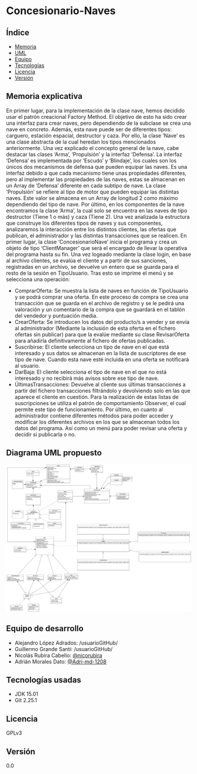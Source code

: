 # Concesionario-Naves

## Índice

* [Memoria](#memoria-explicativa)
* [UML](#diagrama-UML-propuesto)
* [Equipo](#equipo-de-desarrollo)
* [Tecnologías](tecnologías-usadas)
* [Licencia](#licencia)
* [Versión](#versión)

## Memoria explicativa

En primer lugar, para la implementación de la clase nave, hemos decidido usar el
patrón creacional Factory Method. El objetivo de esto ha sido crear una interfaz para
crear naves, pero dependiendo de la subclase se crea una nave en concreto.
Además, esta nave puede ser de diferentes tipos: carguero, estación espacial,
destructor y caza. Por ello, la clase ‘Nave’ es una clase abstracta de la cual heredan los
tipos mencionados anteriormente.
Una vez explicado el concepto general de la nave, cabe destacar las clases ‘Arma’,
‘Propulsión’ y la interfaz ‘Defensa’.
La interfaz ‘Defensa’ es implementada por ‘Escudo’ y ‘Blindaje’, los cuales son los
únicos dos mecanismos de defensa que pueden equipar las naves. Es una interfaz
debido a que cada mecanismo tiene unas propiedades diferentes, pero al implementar
las propiedades de las naves, estas se almacenan en un Array de ‘Defensa’ diferente en
cada subtipo de nave.
La clase ‘Propulsión’ se refiere al tipo de motor que pueden equipar las distintas naves.
Este valor se almacena en un Array de longitud 2 como máximo dependiendo del tipo
de nave.
Por último, en los componentes de la nave encontramos la clase ‘Arma’, la cual solo se
encuentra en las naves de tipo destructor (Tiene 1 o más) y caza (Tiene 2).
Una vez analizada la estructura que construye los diferentes tipos de naves y sus
componentes, analizaremos la interacción entre los distintos clientes, las ofertas que
publican, el administrador y las distintas transacciones que se realicen.
En primer lugar, la clase ‘ConcesionarioNave’ inicia el programa y crea un objeto de
tipo ‘ClientManager’ que será el encargado de llevar la operativa del programa hasta
su fin.
Una vez logeado mediante la clase login, en base al archivo clientes, se evalúa el
cliente y a partir de sus sanciones, registradas en un archivo, se devuelve un entero
que se guarda para el resto de la sesión en TipoUsuario.
Tras esto se imprime el menú y se selecciona una operación:
- ComprarOferta: Se muestra la lista de naves en función de TipoUsuario y se
podrá comprar una oferta. En este proceso de compra se crea una transacción
que se guarda en el archivo de registro y se le pedirá una valoración y un
comentario de la compra que se guardará en el tablón del vendedor y
puntuación media.
- CrearOferta: Se introducen los datos del producto/s a vender y se envía al
administrador (Mediante la inclusión de esta oferta en el fichero ofertas sin
publicar) para que la evalúe mediante su clase RevisarOferta para añadirla
definitivamente al fichero de ofertas publicadas.
- Suscribirse: El cliente selecciona un tipo de nave en el que está interesado y sus
datos se almacenan en la lista de suscriptores de ese tipo de nave. Cuando esta
nave esté incluida en una oferta se notificará al usuario.
- DarBaja: El cliente selecciona el tipo de nave en el que no está interesado y no
recibirá más avisos sobre ese tipo de nave.
- ÚltimasTransacciones: Devuelve al cliente sus últimas transacciones a partir del
fichero transacciones filtrándolo y devolviendo solo en las que aparece el
cliente en cuestión.
Para la realización de estas listas de suscripciones se utiliza el patrón de
comportamiento Observer, el cual permite este tipo de funcionamiento.
Por último, en cuanto al administrador contiene diferentes métodos para poder
acceder y modificar los diferentes archivos en los que se almacenan todos los datos del
programa. Así como un menú para poder revisar una oferta y decidir si publicarla o no.

## Diagrama UML propuesto

![uml](./tools/images/uml.svg)

## Equipo de desarrollo

* Alejandro López Adrados: /usuarioGitHub/
* Guillermo Grande Santi: /usuarioGitHub/
* Nicolás Rubira Cabello: [@nicorubira](https://github.com/nicorubira)
* Adrián Morales Dato: [@Adri-md-1208](https://github.com/Adri-md-1208)

## Tecnologías usadas

* JDK 15.01
* Git 2.25.1

## Licencia

GPLv3

## Versión

0.0
